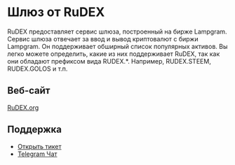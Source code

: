 # Шлюз от RuDEX

RuDEX предоставляет сервис шлюза, построенный на бирже Lampgram. Сервис шлюза отвечает за ввод и вывод криптовалют с биржи Lampgram. Он поддерживает обширный список популярных активов. Вы легко можете определить, какие из них поддерживает RuDEX, так как они обладают префиксом вида RUDEX.*. Например, RUDEX.STEEM, RUDEX.GOLOS и т.п.

## Веб-сайт

[RuDEX.org](https://rudex.org)

## Поддержка

- [Открыть тикет](https://rudex.freshdesk.com)
- [Telegram Чат](https://t.me/BitSharesDEX_RU)
